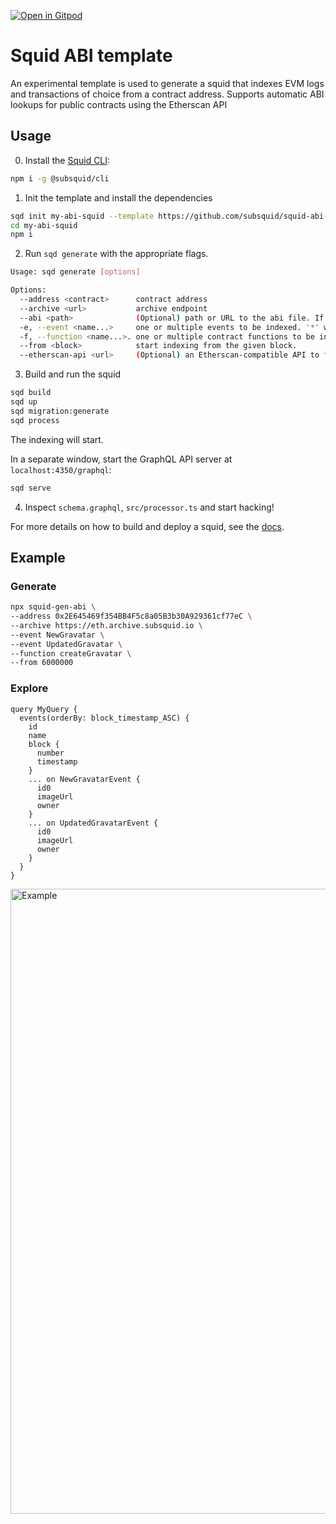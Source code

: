 [![Open in Gitpod](https://gitpod.io/button/open-in-gitpod.svg)](https://gitpod.io/#https://github.com/subsquid/squid-abi-template)

# Squid ABI template

An experimental template is used to generate a squid that indexes EVM logs and transactions of choice from a contract address. Supports automatic ABI lookups for public contracts using the Etherscan API

## Usage

0. Install the [Squid CLI](https://docs.subsquid.io/squid-cli/):

```sh
npm i -g @subsquid/cli
```

1. Init the template and install the dependencies

```bash
sqd init my-abi-squid --template https://github.com/subsquid/squid-abi-template
cd my-abi-squid
npm i
```

2. Run `sqd generate` with the appropriate flags.

```bash
Usage: sqd generate [options]

Options:
  --address <contract>      contract address
  --archive <url>           archive endpoint 
  --abi <path>              (Optional) path or URL to the abi file. If omitted, the Etherscan API is used.
  -e, --event <name...>     one or multiple events to be indexed. '*' will index all events
  -f, --function <name...>. one or multiple contract functions to be indexed. '*' will index all functions
  --from <block>            start indexing from the given block. 
  --etherscan-api <url>     (Optional) an Etherscan-compatible API to fetch contract ABI by a known address. Default: https://api.etherscan.io/
```

3. Build and run the squid

```bash
sqd build
sqd up
sqd migration:generate
sqd process
```
The indexing will start.

In a separate window, start the GraphQL API server at `localhost:4350/graphql`:
```bash
sqd serve
```

4. Inspect `schema.graphql`, `src/processor.ts` and start hacking!

For more details on how to build and deploy a squid, see the [docs](https://docs.subsquid.io).

## Example
### Generate
```bash
npx squid-gen-abi \
--address 0x2E645469f354BB4F5c8a05B3b30A929361cf77eC \
--archive https://eth.archive.subsquid.io \
--event NewGravatar \
--event UpdatedGravatar \
--function createGravatar \
--from 6000000
```
### Explore
```gql
query MyQuery {
  events(orderBy: block_timestamp_ASC) {
    id
    name
    block {
      number
      timestamp
    }
    ... on NewGravatarEvent {
      id0
      imageUrl
      owner
    }
    ... on UpdatedGravatarEvent {
      id0
      imageUrl
      owner
    }
  }
}
```
<img width="1000" alt="Example" src="https://user-images.githubusercontent.com/61732514/214889375-20cd1945-0124-4924-a1dd-3f1a07ddd6ab.png">


